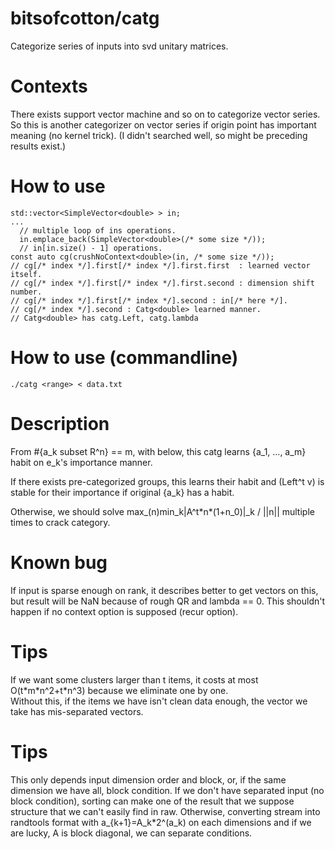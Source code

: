 # bitsofcotton/catg
Categorize series of inputs into svd unitary matrices.

# Contexts
There exists support vector machine and so on to categorize vector series.  
So this is another categorizer on vector series if origin point has important meaning (no kernel trick).
(I didn't searched well, so might be preceding results exist.)

# How to use
    std::vector<SimpleVector<double> > in;
    ...
      // multiple loop of ins operations.
      in.emplace_back(SimpleVector<double>(/* some size */));
      // in[in.size() - 1] operations.
    const auto cg(crushNoContext<double>(in, /* some size */));
    // cg[/* index */].first[/* index */].first.first  : learned vector itself.
    // cg[/* index */].first[/* index */].first.second : dimension shift number.
    // cg[/* index */].first[/* index */].second : in[/* here */].
    // cg[/* index */].second : Catg<double> learned manner.
    // Catg<double> has catg.Left, catg.lambda

# How to use (commandline)
    ./catg <range> < data.txt

# Description
From #{a_k subset R^n} == m, with below, this catg learns {a_1, ..., a_m} habit on e_k's importance manner.

If there exists pre-categorized groups, this learns their habit and (Left^t v) is stable for their importance
if original {a_k} has a habit.

Otherwise, we should solve max_(n)min_k|A^t\*n\*(1+n_0)|\_k / ||n|| multiple times to crack category.

# Known bug
If input is sparse enough on rank, it describes better to get vectors on this, but result will be NaN because of rough QR and lambda == 0.
This shouldn't happen if no context option is supposed (recur option).

# Tips
If we want some clusters larger than t items, it costs at most O(t\*m\*n^2+t\*n^3) because we eliminate one by one.  
Without this, if the items we have isn't clean data enough, the vector we take has mis-separated vectors.

# Tips
This only depends input dimension order and block, or, if the same dimension we have all, block condition.
If we don't have separated input (no block condition), sorting can make one of the result that we suppose structure that we can't easily find in raw.
Otherwise, converting stream into randtools format with a\_{k+1}=A\_k\*2^(a\_k) on each dimensions and if we are lucky, A is block diagonal,
we can separate conditions.
